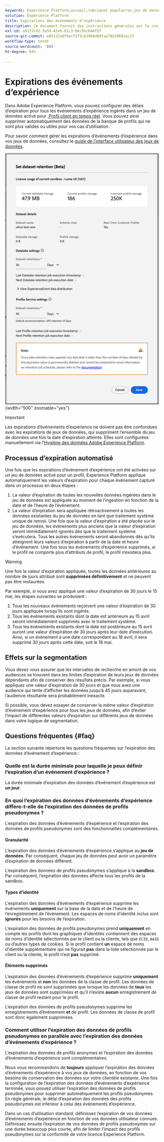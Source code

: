 ```yaml
---
keywords: Experience Platform;accueil;rubriques populaires;jeu de données;Jeu de données;durée de vie;ttl;durée-de-vie;
solution: Experience Platform
title: Expirations des événements d’expérience
description: Ce document fournit des instructions générales sur la configuration des délais d’expiration pour des événements d’expérience individuels dans un jeu de données Adobe Experience Platform.
exl-id: a91f2cd2-3a5d-42e6-81c3-0ec5bc644f5f
source-git-commit: e85122a0f6acf2f3cb3960d89faa70220692ac23
workflow-type: tm+mt
source-wordcount: '885'
ht-degree: 64%

---
```


# Expirations des événements d’expérience

Dans Adobe Experience Platform, vous pouvez configurer des délais d’expiration pour tous les événements d’expérience ingérés dans un jeu de données activé pour [&#x200B; Profil client en temps réel &#x200B;](./home.md). Vous pouvez ainsi supprimer automatiquement des données de la banque de profils qui ne sont plus valides ou utiles pour vos cas d’utilisation.

Pour savoir comment gérer les expirations d’événements d’expérience dans vos jeux de données, consultez le [guide de l’interface utilisateur des jeux de données](../catalog/datasets/user-guide.md#data-retention-policy).

![Boîte de dialogue qui affiche la conservation du jeu de données ainsi que les paramètres disponibles.](./images/event-expirations/set-data-retention-dialog.png) {width="500" zoomable="yes"}

>[!IMPORTANT]
>
>Les expirations d’événements d’expérience ne doivent pas être confondues avec les expirations de jeux de données, qui suppriment l’ensemble du jeu de données une fois la date d’expiration atteinte. Elles sont configurées manuellement via l’[Hygiène des données Adobe Experience Platform](../hygiene/home.md).

## Processus d’expiration automatisé

Une fois que les expirations d’événement d’expérience ont été activées sur un jeu de données activé pour un profil, Experience Platform applique automatiquement les valeurs d’expiration pour chaque événement capturé dans un processus en deux étapes :

1. La valeur d’expiration de toutes les nouvelles données ingérées dans le jeu de données est appliquée au moment de l’ingestion en fonction de la date et de l’heure de l’événement.
1. La valeur dʼexpiration sera appliquée rétroactivement à toutes les données existantes du jeu de données en tant que traitement système unique de renvoi. Une fois que la valeur dʼexpiration a été placée sur le jeu de données, les événements plus anciens que la valeur dʼexpiration seront immédiatement ignorés dès que le traitement système s’exécutera. Tous les autres événements seront abandonnés dès qu’ils atteignent leurs valeurs d’expiration à partir de la date et heure d’événement. Une fois tous les événements d’expérience supprimés, si le profil ne comporte plus d’attributs de profil, le profil n’existera plus.

>[!WARNING]
>
>Une fois la valeur d’expiration appliquée, toutes les données antérieures au nombre de jours attribué sont **supprimées définitivement** et ne peuvent pas être restaurées.

Par exemple, si vous avez appliqué une valeur d’expiration de 30 jours le 15 mai, les étapes suivantes se produisent :

1. Tous les nouveaux événements reçoivent une valeur d’expiration de 30 jours appliquée lorsqu’ils sont ingérés.
1. Tous les événements existants dont la date est antérieure au 15 avril seront immédiatement supprimés avec le traitement système.
1. Tous les événements existants dont la date est postérieure au 15 avril auront une valeur dʼexpiration de 30 jours après leur date d’exécution. Ainsi, si un événement a une date correspondant au 18 avril, il sera supprimé 30 jours après cette date, soit le 18 mai.

## Effets sur la segmentation

Vous devez vous assurer que les intervalles de recherche en amont de vos audiences se trouvent dans les limites d’expiration de leurs jeux de données dépendants afin de conserver des résultats précis. Par exemple, si vous appliquez une valeur d’expiration de 30 jours et que vous avez une audience qui tente d’afficher les données jusqu’à 45 jours auparavant, l’audience résultante sera probablement inexacte.

Si possible, vous devez essayer de conserver la même valeur d’expiration d’événement d’expérience pour tous les jeux de données, afin d’éviter l’impact de différentes valeurs d’expiration sur différents jeux de données dans votre logique de segmentation.

## Questions fréquentes {#faq}

La section suivante répertorie les questions fréquentes sur l’expiration des données d’événement d’expérience :

### Quelle est la durée minimale pour laquelle je peux définir l’expiration d’un événement d’expérience ?

La durée minimale d’expiration des données d’événement d’expérience est **un jour**.

### En quoi l’expiration des données d’événements d’expérience diffère-t-elle de l’expiration des données de profils pseudonymes ?

L’expiration des données d’événements d’expérience et l’expiration des données de profils pseudonymes sont des fonctionnalités complémentaires.

#### Granularité

L’expiration des données d’événements d’expérience s’applique au **jeu de données**. Par conséquent, chaque jeu de données peut avoir un paramètre d’expiration de données différent.

L’expiration des données de profils pseudonymes s’applique à la **sandbox**. Par conséquent, l’expiration des données affecte tous les profils de la sandbox.

#### Types d’identité

L’expiration des données d’événements d’expérience supprime les événements **uniquement** sur la base de la date et de l’heure de l’enregistrement de l’événement. Les espaces de noms d’identité inclus sont **ignorés** pour les besoins de l’expiration.

L’expiration des données de profils pseudonymes prend **uniquement** en compte les profils dont les graphiques d’identités contiennent des espaces de noms d’identité sélectionnés par le client ou la cliente, tels que `ECID`, `AAID` ou d’autres types de cookies. Si le profil contient **un** espace de noms d’identité supplémentaire qui ne figurait **pas** dans la liste sélectionnée par le client ou la cliente, le profil n’est **pas** supprimé.

#### Éléments supprimés

L’expiration des données d’événements d’expérience supprime **uniquement** les événements et **non** les données de la classe de profil. Les données de classe de profil ne sont supprimées que lorsque les données de **tous** les jeux de données sont supprimées et qu’il n’existe **aucun** enregistrement de classe de profil restant pour le profil.

L’expiration des données de profils pseudonymes supprime les enregistrements d’événement **et** de profil. Les données de classe de profil sont donc également supprimées.

### Comment utiliser l’expiration des données de profils pseudonymes en parallèle avec l’expiration des données d’événements d’expérience ?

L’expiration des données de profils anonymes et l’expiration des données d’événements d’expérience sont complémentaires.

Nous vous recommandons de **toujours** appliquer l’expiration des données d’événements d’expérience à vos jeux de données, en fonction de vos besoins de conservation des données sur votre clientèle existante. Une fois la configuration de l’expiration des données d’événements d’expérience terminée, vous pouvez utiliser l’expiration des données de profils pseudonymes pour supprimer automatiquement les profils pseudonymes. En règle générale, le délai d’expiration des données des profils pseudonymes est inférieur à celui des événements d’expérience.

Dans un cas d’utilisation standard, définissez l’expiration de vos données d’événements d’expérience en fonction de vos données utilisateur connues. Définissez ensuite l’expiration de vos données de profils pseudonymes sur une durée beaucoup plus courte, afin de limiter l’impact des profils pseudonymes sur la conformité de votre licence Experience Platform.
